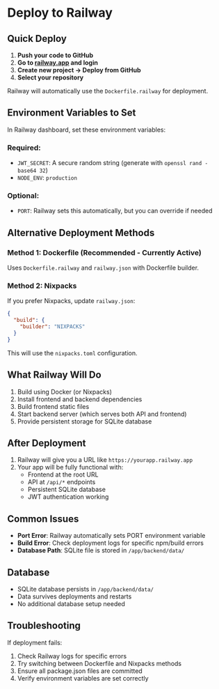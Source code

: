 # Deploy to Railway

## Quick Deploy

1. **Push your code to GitHub**
2. **Go to [railway.app](https://railway.app) and login**
3. **Create new project → Deploy from GitHub**
4. **Select your repository**

Railway will automatically use the `Dockerfile.railway` for deployment.

## Environment Variables to Set

In Railway dashboard, set these environment variables:

### Required:
- `JWT_SECRET`: A secure random string (generate with `openssl rand -base64 32`)
- `NODE_ENV`: `production`

### Optional:
- `PORT`: Railway sets this automatically, but you can override if needed

## Alternative Deployment Methods

### Method 1: Dockerfile (Recommended - Currently Active)
Uses `Dockerfile.railway` and `railway.json` with Dockerfile builder.

### Method 2: Nixpacks
If you prefer Nixpacks, update `railway.json`:
```json
{
  "build": {
    "builder": "NIXPACKS"
  }
}
```
This will use the `nixpacks.toml` configuration.

## What Railway Will Do

1. Build using Docker (or Nixpacks)
2. Install frontend and backend dependencies
3. Build frontend static files
4. Start backend server (which serves both API and frontend)
5. Provide persistent storage for SQLite database

## After Deployment

1. Railway will give you a URL like `https://yourapp.railway.app`
2. Your app will be fully functional with:
   - Frontend at the root URL
   - API at `/api/*` endpoints
   - Persistent SQLite database
   - JWT authentication working

## Common Issues

- **Port Error**: Railway automatically sets PORT environment variable
- **Build Error**: Check deployment logs for specific npm/build errors
- **Database Path**: SQLite file is stored in `/app/backend/data/`

## Database

- SQLite database persists in `/app/backend/data/`
- Data survives deployments and restarts
- No additional database setup needed

## Troubleshooting

If deployment fails:
1. Check Railway logs for specific errors
2. Try switching between Dockerfile and Nixpacks methods
3. Ensure all package.json files are committed
4. Verify environment variables are set correctly 